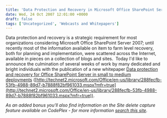 ```yaml
---
title: 'Data Protection and Recovery in Microsoft Office SharePoint Server 2007'
date: Wed, 24 Oct 2007 12:01:00 +0000
draft: false
tags: ['Uncategorized', 'Webcasts and Whitepapers']
---
```


Data protection and recovery is a strategic requirement for most organizations considering Microsoft Office SharePoint Server 2007; until recently most of the information available on item to farm level recovery, both for planning and implementation, were scattered across the Internet, available in pieces on a collection of blogs and sites.  Today I'd like to announce the culmination of several weeks of work by many dedicated and bright individuals with the publication of a new whitepaper [Data protection and recovery for Office SharePoint Server in small to medium deployments](http://technet2.microsoft.com/Office/en-us/library/288fecfb-53fb-4988-89d7-b7888f82bf961033.mspx?mfr=true) ([http://technet2.microsoft.com/Office/en-us/library/288fecfb-53fb-4988-89d7-b7888f82bf961033.mspx?mfr=true](http://technet2.microsoft.com/Office/en-us/library/288fecfb-53fb-4988-89d7-b7888f82bf961033.mspx?mfr=true)).

_As an added bonus you'll also find information on the Site delete capture feature available on CodePlex - for more information [search this site](http://blogs.technet.com/wbaer/search.aspx?q=Site+Delete&p=1)._